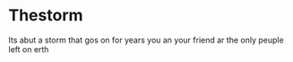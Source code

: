 # Thestorm
Its abut a storm that gos on for years you an your friend ar the only peuple left on erth 
